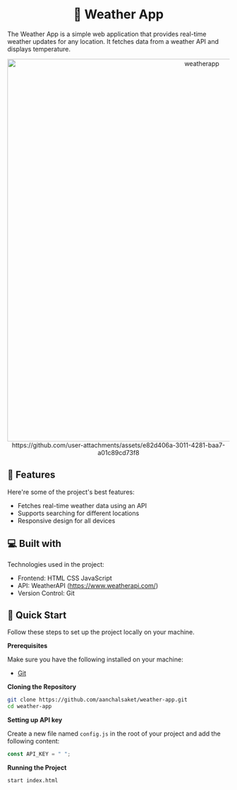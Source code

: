 <h1 align="center" id="title">📌 Weather App</h1>

<p id="description">The Weather App is a simple web application that provides real-time weather updates for any location. It fetches data from a weather API and displays temperature.</p>

<div align="center">
  
  <img width="866" alt="weatherapp" src="https://github.com/user-attachments/assets/1cfd5c26-a9aa-43c6-9df1-557e8cbb4834" />
  https://github.com/user-attachments/assets/e82d406a-3011-4281-baa7-a01c89cd73f8

</div>

<h2>🧐 Features</h2>

Here're some of the project's best features:

*   Fetches real-time weather data using an API
*   Supports searching for different locations
*   Responsive design for all devices

  
  
<h2>💻 Built with</h2>

Technologies used in the project:

*   Frontend: HTML CSS JavaScript
*   API: WeatherAPI (https://www.weatherapi.com/)
*   Version Control: Git


<h2>🤸 Quick Start</h2>

Follow these steps to set up the project locally on your machine.

**Prerequisites**

Make sure you have the following installed on your machine:

- [Git](https://git-scm.com/)

**Cloning the Repository**

```bash
git clone https://github.com/aanchalsaket/weather-app.git
cd weather-app
```

**Setting up API key**

Create a new file named `config.js` in the root of your project and add the following content:

```config.js
const API_KEY = " ";
```

**Running the Project**

```bash
start index.html
```


